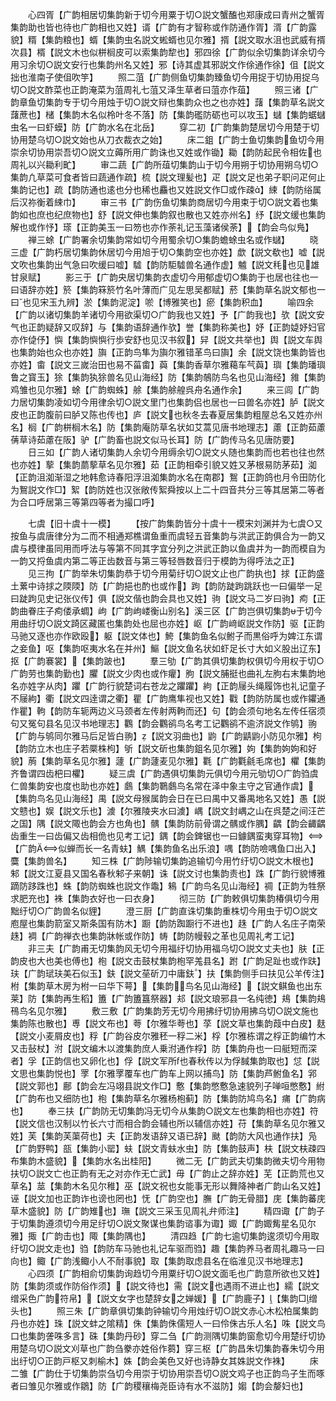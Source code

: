 <!-- { "loadSidebar": true } -->
　　心四胥【广韵相居切集韵新于切今用粟于切○説文蟹醢也郑康成曰青州之蟹胥集韵助也皆也待也广韵相也又姓】谞【广韵有才智称或作防通作胥】湑【广韵露貌】糈【集韵粮也】蝑【集韵虫名説文蜙蝑也见尔雅】揟【説文取水沮也武威有揟次县】楈【説文木也似栟榈皮可以索集韵犂也】邪四徐【广韵似余切集韵详余切今用习余切○説文安行也集韵州名又姓】邪【诗其虚其邪説文作俆通作徐】伹【説文拙也淮南子使伹吹竽】
　　照二菹【广韵侧鱼切集韵臻鱼切今用捉于切协用捉乌切○説文酢菜也正韵淹菜为菹周礼七菹又泽生草者曰菹亦作葅】
　　照三诸【广韵章鱼切集韵专于切今用烛于切○説文辩也集韵众也之也亦姓】藷【集韵草名説文藷蔗也】槠【集韵木名似柃叶冬不落】防【集韵礛防砺也可以攻玉】蠩【集韵蜛蠩虫名一曰虾蟆】防【广韵水名在北岳】
　　穿二初【广韵集韵楚居切今用楚于切协用楚乌切○説文始也从刀衣裁衣之始】
　　床二鉏【广韵士鱼切集韵鱼切今用崇余切协用崇吾切○説文立薅所用广韵诛也又姓或作锄】耡【韵防起民令相佐也周礼以兴耡利甿】
　　审二蔬【广韵所葅切集韵山于切今用朔于切协用朔乌切○集韵凢草菜可食者皆曰蔬通作疏】梳【説文理髪也】疋【説文足也弟子职问疋何止集韵记也】疏【韵防通也逺也分也稀也麤也又姓説文作□或作疎】綀【韵防绤属后汉祢衡着綀巾】
　　审三书【广韵伤鱼切集韵商居切今用束于切○説文着也集韵如也庶也纪庶物也】舒【説文伸也集韵叙也散也又姓亦州名】纾【説文缓也集韵解也或作忬】瑹【正韵美玉一曰笏也亦作荼礼记玉藻诸侯荼】【韵会鸟似鳬】
　　禅三蜍【广韵署余切集韵常如切今用蜀余切○集韵蟾蜍虫名或作蠩】
　　晓三虚【广韵朽居切集韵休居切今用旭于切○集韵空也亦姓】歔【説文欷也】嘘【説文吹也集韵出气急曰吹缓曰嘘】驉【韵防駏驉兽名通作虚】魖【説文秏也见雄甘泉赋】
　　影三于【广韵央居切集韵衣虚切今用郁虚切○集韵于也居也往也一曰语辞亦姓】箊【集韵箖箊竹名叶薄而广见左思吴都赋】菸【集韵草名説文郁也一曰也见宋玉九辨】淤【集韵泥淀】唹【博雅笑也】瘀【集韵积血】
　　喻四余【广韵以诸切集韵羊诸切今用欲渠切○广韵我也又姓】予【广韵我也】欤【説文安气也正韵疑辞又叹辞】与【集韵语辞通作欤】誉【集韵称美也】妤【正韵媫妤妇官亦作偼伃】懙【集韵懙懙行歩安舒也见汉书叙】舁【説文共举也】舆【説文车舆也集韵始也众也亦姓】旟【正韵鸟隼为旟尔雅错革鸟曰旟】余【説文饶也集韵皆也亦姓】畬【説文三嵗治田也易不菑畬】藇【集韵香草尔雅藒车芞藇】璵【集韵璠璵鲁之寳玉】狳【集韵犱狳兽名见山海经】防【集韵鵸防鸟名也见山海经】雓【集韵鸡雏也见尔雅】蜍【广韵蜘蛛】艅【集韵艅艎呉舟名通作余】
　　来三闾【广韵力居切集韵凌如切今用律余切○説文里门也集韵侣也居也一曰兽名亦姓】胪【説文皮也正韵腹前曰胪又陈也传也】庐【説文也秋冬去春夏居集韵粗屋总名又姓亦州名】榈【广韵栟榈木名】防【集韵庵防草名状如艾蒿见唐书地理志】藘【正韵茹藘蒨草诗茹藘在阪】驴【广韵畜也説文似马长耳】防【广韵传马名见唐防要】
　　日三如【广韵人诸切集韵人余切今用缛余切○説文乆随也集韵而也若也往也然也亦姓】蒘【集韵蘮蒘草名见尔雅】茹【正韵相牵引貌又姓又茅根易防茅茹】洳【正韵沮洳渐湿之地韩愈诗春阳浮沮洳集韵水名在南郡】鴽【正韵鸽也月令田防化为鴽説文作□】絮【韵防姓也汉张敞传絮舜按以上二十四音共分三等其居第二等者为合口呼居第三等第四等者为撮口呼】



　　七虞【旧十虞十一模】
　　【按广韵集韵皆分十虞十一模宋刘渊并为七虞○又按鱼与虞唐律分为二而不相通郑樵谓鱼重而虞轻五音集韵与洪武正韵俱合为一韵又虞与模律虽同用而呼法与等第不同其字宜分列之洪武正韵以鱼虞并为一韵而模自为一韵又捋鱼虞内第二等正齿数音与第三等轻唇数音归于模韵为得呼法之正】
　　见三拘【广韵举朱切集韵恭于切今用菊纡切○説文止也广韵执也】捄【正韵盛土蔂中诗捄之陾陾】防【广韵挹也酌也或作】跔【韵防跿跔跳跃也一曰偏举一足曰跿跔见史记张仪传】俱【説文偕也韵会具也又姓】驹【説文马二岁曰驹】痀【正韵曲眷庄子痀偻承蜩】岣【广韵岣嵝衡山别名】溪三区【广韵岂俱切集韵于切今用曲纡切○説文踦区藏匿也集韵处也屈也亦姓】岖【广韵﨑岖説文作防】驱【正韵马驰又逐也亦作欧殴】躯【説文体也】鮬【集韵鱼名似鲋子而黒俗呼为婢江东谓之妾鱼】呕【集韵呕夷水名在并州】鰸【説文鱼名状如虾足长寸大如义股出辽东】抠【广韵褰裳】【集韵跛也】
　　羣三劬【广韵其俱切集韵权俱切今用权于切○广韵劳也集韵勤也】臞【説文少肉也或作癯】胊【説文脯挺也曲礼左朐右末集韵地名亦姓字从肉】躣【广韵行貌楚词右苍龙之躣躣】絇【正韵屦头绳履饰也礼记童子不屦絇】衢【説文四逹谓之衢】瞿【广韵鹰隼视也又姓】戵【韵防防属也或作鑺通作瞿】軥【韵防车轭两边义马颈者左传射两軥而还】句【韵会须句地名左传任宿须句又冤句县名见汉书地理志】鸜【韵会鸜鹆鸟名考工记鸜鹆不逾济説文作鸲】翑【广韵与鸲同尔雅马后足皆白翑】【説文羽曲也】鼩【广韵鼱鼩小防见尔雅】枸【韵防立木也庄子若橜株枸】斪【説文斫也集韵鉏名见尔雅】姁【集韵姁姁和好貌】葋【集韵草名见尔雅】蘧【广韵蘧麦见尔雅】氍【广韵氍毹毛席也】欋【集韵齐鲁谓四齿杷曰欋】
　　疑三虞【广韵遇俱切集韵元俱切今用元劬切○广韵驺虞仁兽集韵安也度也助也亦姓】鸆【集韵鸅鸆鸟名常在泽中象主守之官通作虞】【集韵鸟名见山海经】禺【説文母猴属韵会日在已曰禺中又番禺地名又姓】愚【説文戆也】娱【説文乐也】澞【尔雅陵夹水曰澞】嵎【説文封嵎之山在呉楚之间汪芒之国】隅【説文陬也韵会方也角也】髃【集韵防前骨谓之髃或作腢】齵【韵会齱齵齿重生一曰齿偏又齿相佹也见考工记】鍝【韵会錍锯也一曰鐻鍝蛮夷穿耳物】【广韵似蝉而长一名青蚨】鰅【集韵鱼名出乐浪】喁【韵防噞喁鱼口出入】麌【集韵兽名】
　　知三株【广韵陟输切集韵追输切今用竹纡切○説文木根也】邾【説文江夏县又国名春秋邾子来朝】诛【説文讨也集韵责也】跦【广韵行貌博雅蹢防跢跦也】蛛【韵防蜘蛛也説文作鼄】鴸【广韵鸟名见山海经】禂【正韵为牲祭求肥充也】袾【集韵衣好也一曰衣身】
　　彻三防【广韵敕俱切集韵椿俱切今用黜纡切○广韵兽名似貍】
　　澄三厨【广韵直诛切集韵重株切今用虫于切○説文庖屋也集韵箭室又斯条国有防木】蹰【韵防踟蹰行不进也】趎【广韵人名庄子南荣趎】裯【广韵禅衣也集韵牀帐或作防】帱【韵防幔毂之革也见周礼考工记】
　　非三夫【广韵甫无切集韵风无切今用福纡切协用福乌切○説文丈夫也】肤【正韵皮也大也美也傅也】枹【説文击鼓杖集韵枹罕羗县名】跗【广韵足趾也或作趺】玞【广韵珷玞美石似玉】鈇【説文莝斫刀中庸鈇】扶【集韵侧手曰扶见公羊传注】柎【集韵草木房为柎一曰华下萼】【集韵鸟名见山海经】【説文鲯鱼也出东莱】防【集韵再生稻】簠【广韵簠簋祭器】邞【説文琅邪县一名纯徳】鳺【集韵鳺鴀鸟名见尔雅】
　　敷三敷【广韵集韵芳无切今用拂纡切协用拂乌切○説文施也集韵陈也散也】尃【説文布也】荂【尔雅华荂也】莩【説文草也集韵葭中白皮】麸【説文小麦屑皮也】稃【广韵谷皮尔雅秠一稃二米】桴【尔雅栋谓之桴正韵编竹木又击鼔杖】泭【説文编木以渡集韵庶人乗泭通作桴】防【集韵舟也一曰艇短而深者】孚【正韵信也又卵化也】俘【説文军所也春秋传以为俘馘集韵取也】怤【説文思也集韵悦也】罦【尔雅罦覆车也广韵车上网以捕鸟】防【集韵芦鲋鱼名】郛【説文郭也】鄜【韵会左冯翊县説文作□】懯【集韵憋懯急速貌列子啴咺憋懯】紨【广韵布也又细防也】枹【集韵草名尔雅杨枹蓟】防【集韵防鸠鸟名】痡【广韵病也】
　　奉三扶【广韵防无切集韵冯无切今从集韵○説文左也集韵相也亦姓】符【説文信也汉制以竹长六寸而相合韵会辅也所以辅信亦姓】苻【集韵草名见尔雅又姓】芙【集韵芙蕖荷也】夫【正韵发语辞又语已辞】颫【韵防大风也通作扶】凫【广韵野鸭】瓿【集韵小罂】蚨【説文青蚨水虫】防【集韵鼓声】枎【説文枎疎四布集韵木盛貌】【集韵水名出桂阳】
　　微二无【广韵武夫切集韵微夫切今用物扶切○説文亡也正韵有无之对亦作无亡武】毋【广韵止之辞亦姓】芜【正韵荒也又草名】莁【集韵木名见尔稚】巫【説文祝也女能事无形以舞降神者广韵山名又姓】诬【説文加也正韵诈也谤也罔也】怃【广韵空也】膴【广韵无骨腊】庑【集韵蕃庑草木盛貌】防【广韵雉也】璑【説文三采玉见周礼弁师注】
　　精四诹【广韵子于切集韵遵须切今用足纡切○説文聚谋也集韵谘事为诹】娵【广韵娵觜星名见尔雅】掫【广韵击也】陬【集韵隅也】
　　清四趋【广韵七逾切集韵逡须切今用取纡切○説文走也】驺【韵防车马驰也礼记车驱而驺】趣【集韵养马者周礼趣马一曰向也】鲰【广韵浅鲰小人不耐事貌】取【集韵取虑县名在临淮见汉书地理志】
　　心四须【广韵相俞切集韵询趋切今用粟纡切○説文面毛也广韵意所欲也又姓】防【集韵须或作防俗作须】【説文待也】需【説文也遇雨不进止也】繻【説文缯采色广韵符帛】【説文女字也楚辞女之婵媛】【广韵鹿子】【集韵□缯头也】
　　照三朱【广韵章俱切集韵钟输切今用烛纡切○説文赤心木松柏属集韵丹也亦姓】珠【説文蚌之隂精】侏【集韵侏儒短人一曰伶侏古乐人名】咮【説文鸟口也集韵詟咮多言】硃【集韵丹砂】穿二刍【广韵测隅切集韵窗愈切今用楚纡切协用楚乌切○説文刈草也广韵刍豢亦姓俗作蒭】穿三枢【广韵昌朱切集韵春朱切今用出纡切○正韵戸枢又刺榆木】姝【韵会美色又好也诗静女其姝説文作袾】
　　床二雏【广韵仕于切集韵崇刍切今用崇于切协用崇吾切○説文鸡子也正韵鸟子生而啄者曰雏见尔雅或作鶵】防【广韵稷穰梅尧臣诗有水不滋防】媰【韵会嫠妇也】
